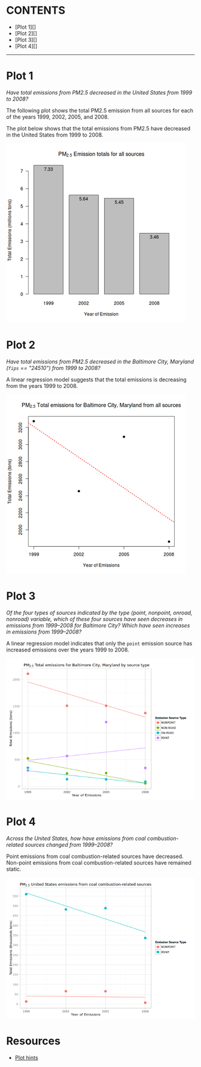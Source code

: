CONTENTS
========

* [Plot 1][]
* [Plot 2][]
* [Plot 3][]
* [Plot 4][]

-----

Plot 1
======

*Have total emissions from PM2.5 decreased in the United States from 1999 to
2008?*

The following plot shows the total PM2.5 emission from all sources for each of
the years 1999, 2002, 2005, and 2008.

The plot below shows that the total emissions from PM2.5 have decreased in the
United States from 1999 to 2008.

![PM[2.5] Emission totals for all sources](plot1.png)

Plot 2
======

*Have total emissions from PM2.5 decreased in the Baltimore City, Maryland
(`fips` == "24510") from 1999 to 2008?*

A linear regression model suggests that the total emissions is decreasing 
from the years 1999 to 2008.

![PM[2.5] Emission totals for Baltimore City, Maryland](plot2.png)

Plot 3
======

*Of the four types of sources indicated by the type (point, nonpoint, onroad,
nonroad) variable, which of these four sources have seen decreases in emissions
from 1999–2008 for Baltimore City? Which have seen increases in emissions from
1999–2008?*

A linear regression model indicates that only the `point` emission source has 
increased emissions over the years 1999 to 2008.

![PM[2.5] Emission by source types for Baltimore City, Maryland](plot3.png)

Plot 4
======

*Across the United States, how have emissions from coal combustion-related sources changed from 1999–2008?*

Point emissions from coal combustion-related sources have decreased.
Non-point emissions from coal combustion-related sources have remained static.

![PM[2.5] Emissions by coal combustion-related sources for United States](plot4.png)

Resources
=========

* [Plot hints](https://www.stat.auckland.ac.nz/~paul/RGraphics/chapter3.html)
